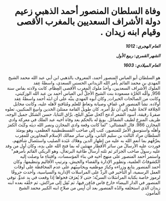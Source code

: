 <h1 dir="rtl">وفاة السلطان المنصور أحمد الذهبي زعيم دولة الأشراف السعديين بالمغرب الأقصى وقيام ابنه زيدان .</h1>

<h5 dir="rtl">العام الهجري:  1012

الشهر القمري: ربيع الأول

العام الميلادي: 1603</h5>

<p dir="rtl">هو السلطان أبو العباس المنصور أحمد، المعروف بالذهبي ابن أبي عبد الله محمد الشيخ المهدي بن محمد القائم بأمر الله الزيداني الحسني السعدي، واسطةُ عِقد الملوك الأشراف السعديين، وأحدُ ملوك المغرب الأقصى العِظام. كانت ولادته بفاس سنة 956, وأمُّه الحُرَّة مسعودة بنت الشيخ الأجلِّ أبي العباس أحمد بن عبد الله الوزكيتي، وكانت من الصالحات الخيرات, وكان أبوه المهدي ينبِّه على أن ابنَه أحمد واسطةُ عِقد أولاده. نشأ المنصور في عَفافٍ وصيانة وتعاطٍ للعلم ومُثافنةٍ لأهله عليه، وكانت مخايل الخِلافة لائحةً عليه إلى أن تمَّ أمره. كان طويلَ القامة ممتلئ الخدين واسِعَ المنكبين، تعلوه صفرةٌ رقيقة، أسود الشعر أدعج أكحل ضيِّق البلج، برَّاق الثنايا، حسن الشكل جميل الوجه، ظريف المنزِع لطيف الشمائل. بويعَ له بالحكم بعد وفاة أخيه عبد الملك في معركة وادي المخازن 986. قال الفشتالي: "لما كانت وقعة وادي المخازن ونصر الله دينَه وكَبَتَ الكفرَ وأهلَه واستوسق الأمرُ للمنصور، كتب إلى صاحب القسطنطينية العظمى، وهو يومئذ السلطان مراد الثالث بن سليم الثاني، وإلى سائر ممالك الإسلام المجاورين للمغرب يعرِّفُهم بما أنعم الله به عليه من إظهارِ الدين وهلاك عَبَدة الصليب واستئصال شأفتِهم، فوردت عليه الأرسالُ من سائر الأقطار مهنئين له بما فتح الله على يدِه، وكان أول من وفد عليه رسولُ صاحب الجزائر ثم تلته أرسالُ طاغية البرتغال، وهو الريكي القائم بأمرهم" واستمر أحمد المنصور على منهج أخيه في بناء المؤسسات، واقتناءِ ما وصلت إليه الكشوفاتُ العلمية، وتطويرِ الإدارة والقضاء والجيش، وترتيبِ الأقاليم وتنظيمها، وكان أحمد المنصور يتابع وزراءه وكبارَ موظفيه ويحاسِبُهم على عدم المحافظة على أوقات العمل الرسمية، أو التأخير في الردِّ على المراسلات الإدارية والسياسية، وأحدث حروفًا لرموز خاصة بكتابة المراسَلات السريَّة؛ حتى لا يُعرَفَ فحواها إذا وقعت في يد عدوٍّ. توفي المنصور في الدار البيضاء خارجَ فاس فدُفِن فيها، ثم نُقِل إلى مراكش، ثم خلَفَه بعده ابنه زيدان الذي استخلفه والدُه المنصور بعد أن أَيِس من صلاحِ ابنه الكبير محمد الشيخ المأمون.</p></br>
